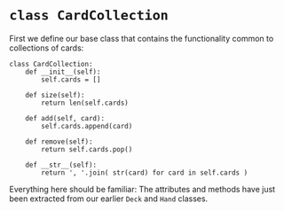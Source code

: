 # `class CardCollection`

First we define our base class that contains the functionality common to
collections of cards:

    class CardCollection:
        def __init__(self):
            self.cards = []

        def size(self):
            return len(self.cards)

        def add(self, card):
            self.cards.append(card)

        def remove(self):
            return self.cards.pop()

        def __str__(self):
            return ', '.join( str(card) for card in self.cards )

Everything here should be familiar: The attributes and methods have just
been extracted from our earlier `Deck` and `Hand` classes.
